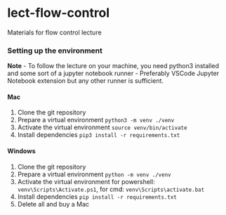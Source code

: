 # lect-flow-control
Materials for flow control lecture

### Setting up the environment
**Note** - To follow the lecture on your machine, you need python3 installed and some sort of a jupyter notebook runner - Preferably VSCode Jupyter Notebook extension but any other runner is sufficient.

#### Mac
1. Clone the git repository
2. Prepare a virtual environment `python3 -m venv ./venv`
3. Activate the virtual environment `source venv/bin/activate`
4. Install dependencies `pip3 install -r requirements.txt`

#### Windows
1. Clone the git repository
2. Prepare a virtual environment `python -m venv ./venv`
3. Activate the virtual environment for powershell: `venv\Scripts\Activate.ps1`, for cmd: `venv\Scripts\activate.bat`
4. Install dependencies `pip install -r requirements.txt`
5. Delete all and buy a Mac
